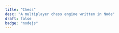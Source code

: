 ```yaml
---
title: "Chess"
desc: "A multiplayer chess engine written in Node"
draft: false
badge: "nodejs"
---
```


